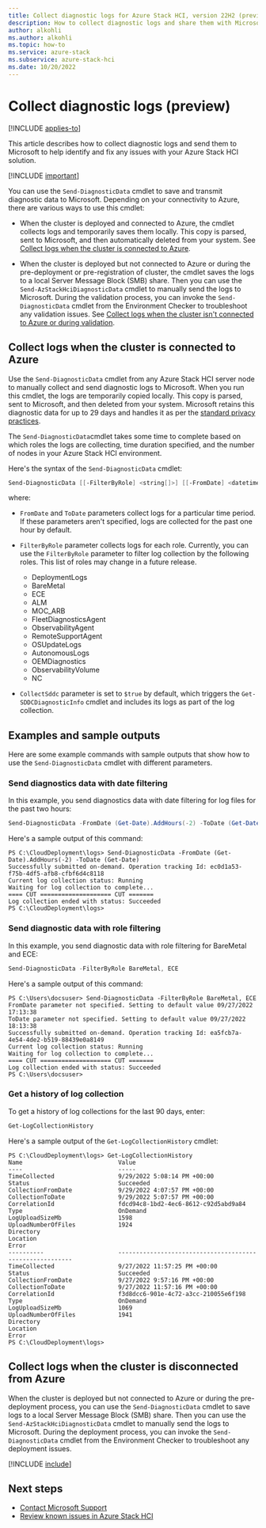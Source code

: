 ```yaml
---
title: Collect diagnostic logs for Azure Stack HCI, version 22H2 (preview)
description: How to collect diagnostic logs and share them with Microsoft.
author: alkohli
ms.author: alkohli
ms.topic: how-to
ms.service: azure-stack
ms.subservice: azure-stack-hci
ms.date: 10/20/2022
---
```


# Collect diagnostic logs (preview)

[!INCLUDE [applies-to](../../includes/hci-applies-to-supplemental-package.md)]

This article describes how to collect diagnostic logs and send them to Microsoft to help identify and fix any issues with your Azure Stack HCI solution.

[!INCLUDE [important](../../includes/hci-preview.md)]

You can use the `Send-DiagnosticData` cmdlet to save and transmit diagnostic data to Microsoft. Depending on your connectivity to Azure, there are various ways to use this cmdlet:

- When the cluster is deployed and connected to Azure, the cmdlet collects logs and temporarily saves them locally. This copy is parsed, sent to Microsoft, and then automatically deleted from your system. See [Collect logs when the cluster is connected to Azure](#collect-logs-when-the-cluster-is-connected-to-azure).

- When the cluster is deployed but not connected to Azure or during the pre-deployment or pre-registration of cluster, the cmdlet saves the logs to a local Server Message Block (SMB) share. Then you can use the `Send-AzStackHciDiagnosticData` cmdlet to manually send the logs to Microsoft. During the validation process, you can invoke the `Send-DiagnosticData` cmdlet from the Environment Checker to troubleshoot any validation issues. See [Collect logs when the cluster isn't connected to Azure or during validation](#collect-logs-when-the-cluster-isnt-connected-to-azure-or-during-validation).

## Collect logs when the cluster is connected to Azure

Use the `Send-DiagnosticData` cmdlet from any Azure Stack HCI server node to manually collect and send diagnostic logs to Microsoft. When you run this cmdlet, the logs are temporarily copied locally. This copy is parsed, sent to Microsoft, and then deleted from your system. Microsoft retains this diagnostic data for up to 29 days and handles it as per the [standard privacy practices](https://privacy.microsoft.com/).

The `Send-DiagnosticData`cmdlet takes some time to complete based on which roles the logs are collecting, time duration specified, and the number of nodes in your Azure Stack HCI environment.

Here's the syntax of the `Send-DiagnosticData` cmdlet:

```powershell
Send-DiagnosticData [[-FilterByRole] <string[]>] [[-FromDate] <datetime>] [[-ToDate] <datetime>] [[-CollectSddc] <bool>]  [<CommonParameters>]
```

where: 

- `FromDate` and `ToDate` parameters collect logs for a particular time period. If these parameters aren't specified, logs are collected for the past one hour by default.

- `FilterByRole` parameter collects logs for each role. Currently, you can use the `FilterByRole` parameter to filter log collection by the following roles. This list of roles may change in a future release.

  - DeploymentLogs
  - BareMetal
  - ECE
  - ALM
  - MOC_ARB
  - FleetDiagnosticsAgent
  - ObservabilityAgent
  - RemoteSupportAgent
  - OSUpdateLogs
  - AutonomousLogs
  - OEMDiagnostics
  - ObservabilityVolume
  - NC

- `CollectSddc` parameter is set to `$true` by default, which triggers the `Get-SDDCDiagnosticInfo` cmdlet and includes its logs as part of the log collection.

## Examples and sample outputs

Here are some example commands with sample outputs that show how to use the `Send-DiagnosticData` cmdlet with different parameters.

### Send diagnostics data with date filtering

In this example, you send diagnostics data with date filtering for log files for the past two hours:

   ```powershell
   Send-DiagnosticData -FromDate (Get-Date).AddHours(-2) -ToDate (Get-Date)
   ```

   Here's a sample output of this command:

   ```output
   PS C:\CloudDeployment\logs> Send-DiagnosticData -FromDate (Get-Date).AddHours(-2) -ToDate (Get-Date)
   Successfully submitted on-demand. Operation tracking Id: ec0d1a53-f75b-4df5-afb8-cfbf6d4c8118
   Current log collection status: Running
   Waiting for log collection to complete...
   ==== CUT ==================== CUT =======
   Log collection ended with status: Succeeded
   PS C:\CloudDeployment\logs>
   ```

### Send diagnostic data with role filtering

In this example, you send diagnostic data with role filtering for BareMetal and ECE:

   ```powershell
   Send-DiagnosticData -FilterByRole BareMetal, ECE
   ```

   Here's a sample output of this command:

   ```output
   PS C:\Users\docsuser> Send-DiagnosticData -FilterByRole BareMetal, ECE
   FromDate parameter not specified. Setting to default value 09/27/2022 17:13:38
   ToDate parameter not specified. Setting to default value 09/27/2022 18:13:38
   Successfully submitted on-demand. Operation tracking Id: ea5fcb7a-4e54-4de2-b519-88439e0a8149
   Current log collection status: Running
   Waiting for log collection to complete...
   ==== CUT ==================== CUT =======
   Log collection ended with status: Succeeded
   PS C:\Users\docsuser>
   ```

### Get a history of log collection

To get a history of log collections for the last 90 days, enter:

   ```powershell
   Get-LogCollectionHistory  
   ```

   Here's a sample output of the `Get-LogCollectionHistory` cmdlet:

   ```output
   PS C:\CloudDeployment\logs> Get-LogCollectionHistory
   Name                           Value
   ----                           -----
   TimeCollected                  9/29/2022 5:08:14 PM +00:00
   Status                         Succeeded
   CollectionFromDate             9/29/2022 4:07:57 PM +00:00
   CollectionToDate               9/29/2022 5:07:57 PM +00:00
   CorrelationId                  fdcd94c8-1bd2-4ec6-8612-c92d5abd9a84
   Type                           OnDemand
   LogUploadSizeMb                1598
   UploadNumberOfFiles            1924
   Directory
   Location
   Error
   ----------                     ---------------------------------------------------------
   TimeCollected                  9/27/2022 11:57:25 PM +00:00
   Status                         Succeeded
   CollectionFromDate             9/27/2022 9:57:16 PM +00:00
   CollectionToDate               9/27/2022 11:57:16 PM +00:00
   CorrelationId                  f3d8dcc6-901e-4c72-a3cc-210055e6f198
   Type                           OnDemand
   LogUploadSizeMb                1069
   UploadNumberOfFiles            1941
   Directory
   Location
   Error
   PS C:\CloudDeployment\logs>
   ```

## Collect logs when the cluster is disconnected from Azure

When the cluster is deployed but not connected to Azure or during the pre-deployment process, you can use the `Send-DiagnosticData` cmdlet to save logs to a local Server Message Block (SMB) share. Then you can use the `Send-AzStackHciDiagnosticData` cmdlet to manually send the logs to Microsoft. During the deployment process, you can invoke the `Send-DiagnosticData` cmdlet from the Environment Checker to troubleshoot any deployment issues.

[!INCLUDE [include](../../includes/hci-send-logs-manually.md)]

## Next steps

- [Contact Microsoft Support](get-support.md)
- [Review known issues in Azure Stack HCI](../../hci/hci-known-issues.md)